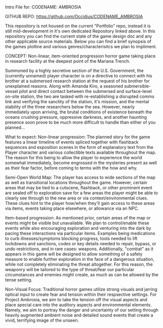 Intro File for: CODENAME: AMBROSIA

GITHUB REPO: https://github.com/Occidius/CODENAME_AMBROSIA

This repository is not housed on the current "Portfolio" repo, instead it is still mid-development in it's own dedicated Repository linked above. In this repository you can find the current state of the game design doc and any other applicable source materials. Below you can find a brief synopsis of the games plotline and various genres/characterisitcs we plan to impliment.

CONCEPT: Non-linear, item-oriented progression horror game taking place in research facility at the deepest point of the Mariana Trench.

Summoned by a highly secretive section of the U.S. Government, the (currently unnamed) player character is on a directive to connect with his brother at a submersed research station at the request of his brother for unexplained reasons. Along with Amanda Kiro, a seasoned submersible-vessel pilot and direct contact between the submersed and surface-level on-site station, the two are tasked with re-establishing a disrupted comms link and verifying the sanctity of the station, it's mission, and the mental stability of the three researchers below the sea. However, nearly immediately upon arriving, the brutal conditions of existence beneath the oceans crushing pressure, oppressive darkness, and another haunting presence soon prove to be much more difficult to handle than either of you planned...

What to expect: 
Non-linear progression: 
The planned story for the game features a linear timeline of events spliced together with flashback sequences and exposition scenes in the form of explanatory text from the Player character and various collectible texts available throughout the map. The reason for this being to allow the player to experience the world somewhat immediately, become engrossed in the mysteries present as well as their fear factor, before coming to terms with the how and why. 

Semi-Open World Map:
The player has access to wide sections of the map as well as transitional locations throughout the game. However, certain areas that may be tied to a cutscene, flashback, or other prominent event are sealed off to exploration save for a few areas the player might be able to clearly see through to the new area or via context/environmental clues. These clues hint to the player how/when they'll gain access to these areas via items, events taking place elsewhere, or allowance via an NPC. 

Item-based progression:
As mentioned prior, certain areas of the map or events might be visible but unavailable. We plan to control/enable these events while also encouraging exploration and venturing into the dark by pacing these interactions via particular items. Examples being medications to curb illnesses/symptoms blocking progress, tools needed to lift lockdowns and sanctions, codes or key details needed to repair, bypass, or undo restrictions, and in rare cases: weapons. Additionally, "combat" as it appears in this game will be designed to allow something of a safety measure to enable further exploration in the face of a dangerous situation, while not completely eliminating the threat altogether. For this reason, the weaponry will be tailored to the type of threat/fear our particular circumstances and enemies might create, as much as can be allowed by the tense setting. 

Non-Visual Focus:
Traditional horror games utilize strong visuals and jarring optical input to create fear and tension within their respsective settings. For Project Ambrosia, we aim to take the tension off the visual aspects and place special care into the auditory aspects and environmental elements. Namely, we aim to portray the danger and uncertainty of our setting through heavily augmented ambient noise and detailed sound events that create a vivid, terrifying image of the unseen.
